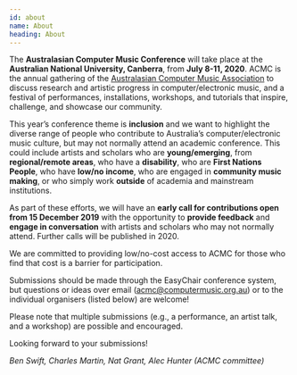 ```yaml
---
id: about
name: About
heading: About
---
```


The **Australasian Computer Music Conference** will take place at the **Australian National University, Canberra**, from **July 8-11, 2020**. ACMC is the annual gathering of the [Australasian Computer Music Association](https://computermusic.org.au) to discuss research and artistic progress in computer/electronic music, and a festival of performances, installations, workshops, and tutorials that inspire, challenge, and showcase our community.

This year’s conference theme is **inclusion** and we want to highlight the diverse range of people who contribute to Australia’s computer/electronic music culture, but may not normally attend an academic conference. This could include artists and scholars who are **young/emerging**, from **regional/remote areas**, who have a **disability**, who are **First Nations People**, who have **low/no income**, who are engaged in **community music making**, or who simply work **outside** of academia and mainstream institutions.

As part of these efforts, we will have an **early call for contributions open from 15 December 2019** with the opportunity to **provide feedback** and **engage in conversation** with artists and scholars who may not normally attend. Further calls will be published in 2020.

We are committed to providing low/no-cost access to ACMC for those who find that cost is a barrier for participation.

Submissions should be made through the EasyChair conference system, but questions or ideas over email ([acmc@computermusic.org.au](acmc@computermusic.org.au)) or to the individual organisers (listed below) are welcome!

Please note that multiple submissions (e.g., a performance, an artist talk, and a workshop) are possible and encouraged.

Looking forward to your submissions!

_Ben Swift, Charles Martin, Nat Grant, Alec Hunter (ACMC committee)_